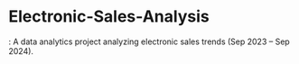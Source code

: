 # Electronic-Sales-Analysis
: A data analytics project analyzing electronic sales trends (Sep 2023 – Sep 2024).
